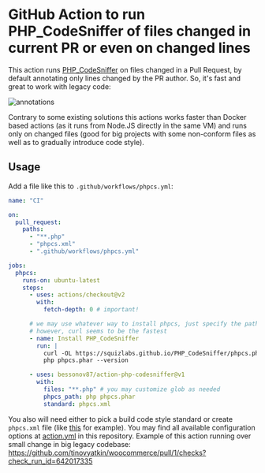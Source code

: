 # GitHub Action to run PHP_CodeSniffer of files changed in current PR or even on changed lines

This action runs [PHP_CodeSniffer](https://github.com/squizlabs/PHP_CodeSniffer) on files changed in a Pull Request, by default annotating only lines changed by the PR author. So, it's fast and great to work with legacy code:

![annotations](.github/screenshot-phpcs-action.png)

Contrary to some existing solutions this actions works faster than Docker based actions (as it runs from Node.JS directly in the same VM) and runs only on changed files (good 
for big projects with some non-conform files as well as to gradually introduce code style).

## Usage

Add a file like this to `.github/workflows/phpcs.yml`:

```yml
name: "CI"

on:
  pull_request:
    paths:
      - "**.php"
      - "phpcs.xml"
      - ".github/workflows/phpcs.yml"

jobs:
  phpcs:
    runs-on: ubuntu-latest
    steps:
      - uses: actions/checkout@v2
        with:
          fetch-depth: 0 # important!

      # we may use whatever way to install phpcs, just specify the path on the next step
      # however, curl seems to be the fastest
      - name: Install PHP_CodeSniffer
        run: |
          curl -OL https://squizlabs.github.io/PHP_CodeSniffer/phpcs.phar
          php phpcs.phar --version

      - uses: bessonov87/action-php-codesniffer@v1
        with:
          files: "**.php" # you may customize glob as needed
          phpcs_path: php phpcs.phar
          standard: phpcs.xml
```

You also will need either to pick a build code style standard or create `phpcs.xml` file (like [this](https://github.com/woocommerce/woocommerce/blob/master/phpcs.xml) for example).
You may find all available configuration options at [action.yml](action.yml) in this repository.
Example of this action running over small change in big legacy codebase: https://github.com/tinovyatkin/woocommerce/pull/1/checks?check_run_id=642017335

